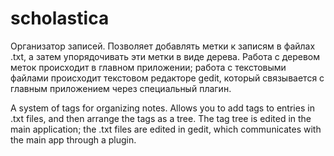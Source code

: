 # scholastica
Организатор записей. Позволяет добавлять метки к записям в файлах .txt, а затем упорядочивать эти метки в виде дерева. Работа с деревом меток происходит в главном приложении; работа с текстовыми файлами происходит текстовом редакторе gedit, который связывается с главным приложением через специальный плагин.

A system of tags for organizing notes. Allows you to add tags to entries in .txt files, and then arrange the tags as a tree. The tag tree is edited in the main application; the .txt files are edited in gedit, which communicates with the main app through a plugin. 